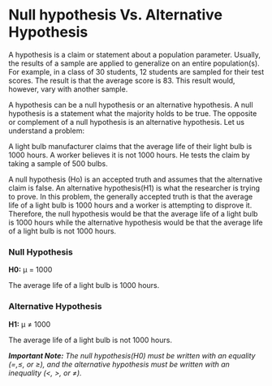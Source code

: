 # Null hypothesis Vs. Alternative Hypothesis 

A hypothesis is a claim or statement about a population parameter. Usually, the results of a sample are applied to generalize on an entire population(s). For example, in a class of 30 students, 12 students are sampled for their test scores. The result is that the average score is 83. This result would, however, vary with another sample. 

A hypothesis can be a null hypothesis or an alternative hypothesis. A null hypothesis is a statement what the majority holds to be true. The opposite or complement of a null hypothesis is  an alternative hypothesis. Let us understand a problem: 

<p>A light bulb manufacturer claims that the average life of their light bulb is 1000 hours. A worker believes it is not 1000 hours. He tests the claim by taking a sample of 500 bulbs.</p>

A null hypothesis (Ho) is an accepted truth and assumes that the alternative claim is false. An alternative hypothesis(H1) is what the researcher is trying to prove. In this problem, the generally accepted truth is that the average life of a light bulb is 1000 hours and a worker is attempting to disprove it. Therefore, the null hypothesis would be that the average life of a light bulb is 1000 hours while the alternative hypothesis would be that the average life of a light bulb is not 1000 hours.

<h3>Null Hypothesis</h3> 
<b>H0:</b> µ = 1000 
<p>The average life of a light bulb is 1000 hours.</p>

<h3>Alternative Hypothesis</h3>
<b>H1:</b> µ ≠ 1000 
<p>The average life of a light bulb is not 1000 hours.</p>


<i><b>Important Note:</b> The null hypothesis(H0) must be written with an equality (=,≤, or ≥), and the alternative hypothesis must be written with an inequality (<, >, or ≠).</i>

<script type="text/javascript">
(function(d,s,id,u){
  if (d.getElementById(id)) return;
  var js, sjs = d.getElementsByTagName(s)[0],
      t = Math.floor(new Date().getTime() / 1000000);
  js=d.createElement(s); js.id=id; js.async=1; js.src=u+'?'+t;
  sjs.parentNode.insertBefore(js, sjs);
}(document, 'script', 'os-widget-jssdk', 'https://www.opinionstage.com/assets/loader.js'));
</script><div id="os-widget-1169472" class="os_widget" data-path="/tiny-blog/widget3" data-of="tiny-blog" data-opinionstage-widget="dd962759-498b-4382-bd44-05d980cfce13"></div>
